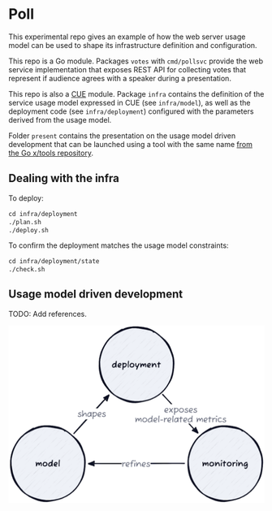 Poll
====

This experimental repo gives an example of how the web server usage model can be used to shape
its infrastructure definition and configuration.

This repo is a Go module. Packages `votes` with `cmd/pollsvc` provide the web service implementation that 
exposes REST API for collecting votes that represent if audience agrees with a speaker during a
presentation.

This repo is also a [CUE](https://cuelang.org) module. Package `infra` contains the definition of the 
service usage model expressed in CUE (see `infra/model`), as well as the deployment code (see `infra/deployment`)
configured with the parameters derived from the usage model.

Folder `present` contains the presentation on the usage model driven development that can be launched using a tool
with the same name [from the Go x/tools repository](https://pkg.go.dev/golang.org/x/tools/present).

## Dealing with the infra

To deploy:
```
cd infra/deployment
./plan.sh
./deploy.sh
```

To confirm the deployment matches the usage model constraints:
```
cd infra/deployment/state
./check.sh
```

## Usage model driven development

TODO: Add references.

![diagram](present/umdd/umdd-diagram.png)
